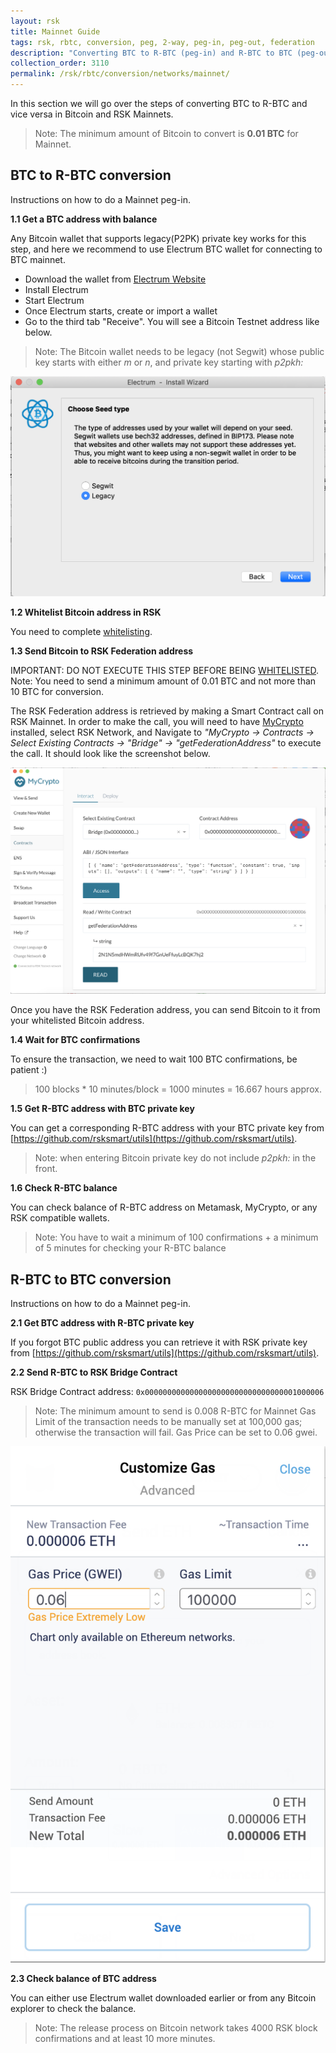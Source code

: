 ```yaml
---
layout: rsk
title: Mainnet Guide
tags: rsk, rbtc, conversion, peg, 2-way, peg-in, peg-out, federation
description: "Converting BTC to R-BTC (peg-in) and R-BTC to BTC (peg-out)."
collection_order: 3110
permalink: /rsk/rbtc/conversion/networks/mainnet/
---
```


In this section we will go over the steps of converting BTC to R-BTC and vice versa in Bitcoin and RSK Mainnets.

> Note: The minimum amount of Bitcoin to convert is **0.01 BTC** for Mainnet.

## BTC to R-BTC conversion

Instructions on how to do a Mainnet peg-in.

**1.1 Get a BTC address with balance**

Any Bitcoin wallet that supports legacy(P2PK) private key works for this step, and here we recommend to use Electrum BTC wallet for connecting to BTC mainnet.

* Download the wallet from [Electrum Website](https://bitzuma.com/posts/a-beginners-guide-to-the-electrum-bitcoin-wallet/)
* Install Electrum
* Start Electrum
* Once Electrum starts, create or import a wallet
* Go to the third tab "Receive". You will see a Bitcoin Testnet address like below.

> Note: The Bitcoin wallet needs to be legacy (not Segwit) whose public key starts with either *m* or *n*, and private key starting with *p2pkh:*

![Create a Legacy(P2PK) wallet](/dist/images/legacy-private-key.png)

**1.2 Whitelist Bitcoin address in RSK**

You need to complete [whitelisting](/rsk/rbtc/conversion/whitelist).

**1.3 Send Bitcoin to RSK Federation address**

<div class="fade alert alert-warning show">IMPORTANT: DO NOT EXECUTE THIS STEP BEFORE BEING <a href="/rsk/rbtc/conversion/whitelist">WHITELISTED</a>.</div>

<div class="fade alert alert-warning show">Note: You need to send a minimum amount of 0.01 BTC and not more than 10 BTC for conversion.</div>

The RSK Federation address is retrieved by making a Smart Contract call on RSK Mainnet. In order to make the call, you will need to have [MyCrypto](https://mycrypto.com/contracts/interact) installed, select RSK Network, and Navigate to *"MyCrypto -> Contracts -> Select Existing Contracts -> "Bridge" -> "getFederationAddress"* to execute the call. It should look like the screenshot below.

![Get RSK Federation address from MyCrypto](/dist/images/mycrypto-federation.png)

Once you have the RSK Federation address, you can send Bitcoin to it from your whitelisted Bitcoin address.

**1.4 Wait for BTC confirmations**

To ensure the transaction, we need to wait 100 BTC confirmations, be patient :)

> 100 blocks * 10 minutes/block = 1000 minutes = 16.667 hours approx.

**1.5 Get R-BTC address with BTC private key**

You can get a corresponding R-BTC address with your BTC private key from [https://github.com/rsksmart/utils](https://github.com/rsksmart/utils).

> Note: when entering Bitcoin private key do not include *p2pkh:* in the front.

**1.6 Check R-BTC balance**

You can check balance of R-BTC address on Metamask, MyCrypto, or any RSK compatible wallets.

> Note: You have to wait a minimum of 100 confirmations + a minimum of 5 minutes for checking your R-BTC balance

## R-BTC to BTC conversion

Instructions on how to do a Mainnet peg-in.

**2.1 Get BTC address with R-BTC private key**

If you forgot BTC public address you can retrieve it with RSK private key from [https://github.com/rsksmart/utils](https://github.com/rsksmart/utils).

**2.2 Send R-BTC to RSK Bridge Contract**

RSK Bridge Contract address: `0x0000000000000000000000000000000001000006`

> Note: The minimum amount to send is 0.008 R-BTC for Mainnet
Gas Limit of the transaction needs to be manually set at 100,000 gas; otherwise the transaction will fail. Gas Price can be set to 0.06 gwei.

![Customize Gas in Metamask before send transaction on RSK](/dist/images/metamask-gas-limit.png)

**2.3 Check balance of BTC address**

You can either use Electrum wallet downloaded earlier or from any Bitcoin explorer to check the balance.

> Note: The release process on Bitcoin network takes 4000 RSK block confirmations and at least 10 more minutes.